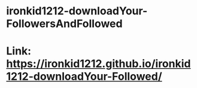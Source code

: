 # ironkid1212-downloadYour-FollowersAndFollowed
# Link: https://ironkid1212.github.io/ironkid1212-downloadYour-Followed/
